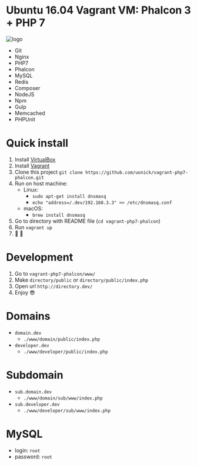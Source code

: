 # Ubuntu 16.04 Vagrant VM: Phalcon 3 + PHP 7
![logo](http://i.imgur.com/rKZ8aq9.png)

* Git
* Nginx
* PHP7
* Phalcon
* MySQL
* Redis
* Composer
* NodeJS
* Npm
* Gulp
* Memcached
* PHPUnit

# Quick install
1. Install [VirtualBox](https://www.virtualbox.org/wiki/Downloads)
2. Install [Vagrant](https://www.vagrantup.com/)
3. Clone this project `git clone https://github.com/uonick/vagrant-php7-phalcon.git`
4. Run on host machine:
    * Linux:
        * `sudo apt-get install dnsmasq`
        * `echo "address=/.dev/192.168.3.3" >> /etc/dnsmasq.conf`
    * macOS:
        * `brew install dnsmasq`
5. Go to directory with README file (`cd vagrant-php7-phalcon`)
6. Run `vagrant up`
7. :tada: :balloon:

# Development
1. Go to `vagrant-php7-phalcon/www/`
2. Make `directory/public` or `directory/public/index.php`
3. Open url `http://directory.dev/`
4. Enjoy :sunglasses:

# Domains
* `domain.dev`
  * `./www/domain/public/index.php`
* `developer.dev`
  * `./www/developer/public/index.php`

# Subdomain
* `sub.domain.dev`
  * `./www/domain/sub/www/index.php`
* `sub.developer.dev`
  * `./www/developer/sub/www/index.php`
  
# MySQL
* login: `root`
* password: `root`
